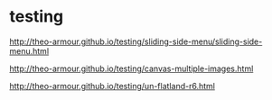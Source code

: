 testing
=======

<http://theo-armour.github.io/testing/sliding-side-menu/sliding-side-menu.html>

<http://theo-armour.github.io/testing/canvas-multiple-images.html>

<http://theo-armour.github.io/testing/un-flatland-r6.html>